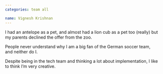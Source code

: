 ```yaml
---
categories: team all

name: Vignesh Krishnan
---
```


I had an antelope as a pet, and almost had a lion cub as a pet too (really) but my parents declined the offer from the zoo.

People never understand why I am a big fan of the German soccer team, and neither do I.

Despite being in the tech team and thinking a lot about implementation, I like to think I’m very creative.